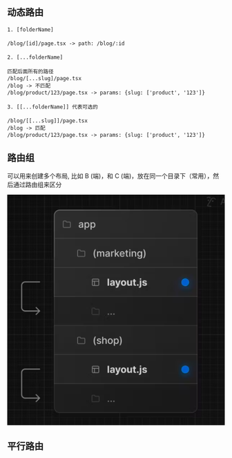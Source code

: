 ## 动态路由

```
1. [folderName]

/blog/[id]/page.tsx -> path: /blog/:id

2. [...folderName]

匹配后面所有的路径
/blog/[...slug]/page.tsx
/blog -> 不匹配
/blog/product/123/page.tsx -> params: {slug: ['product', '123']}

3. [[...folderName]] 代表可选的

/blog/[[...slug]]/page.tsx
/blog -> 匹配
/blog/product/123/page.tsx -> params: {slug: ['product', '123']}

```

## 路由组

可以用来创建多个布局, 比如 B (端)，和 C (端)，放在同一个目录下（常用），然后通过路由组来区分

![preview.jpg](./images/route-group.png)

## 平行路由
